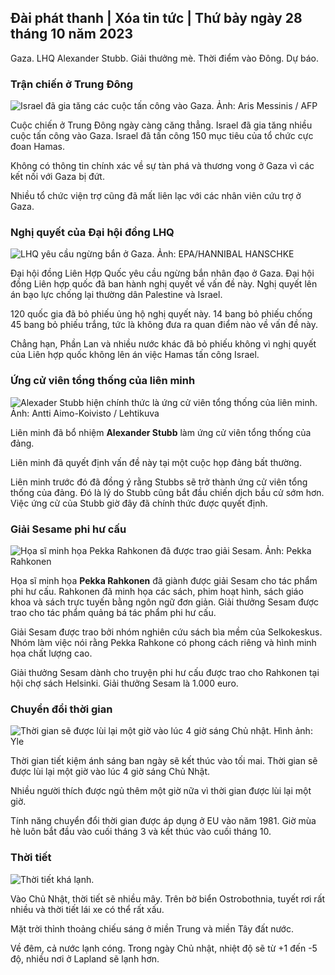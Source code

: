## Đài phát thanh \| Xóa tin tức \| Thứ bảy ngày 28 tháng 10 năm 2023

Gaza. LHQ Alexander Stubb. Giải thưởng mè. Thời điểm vào Đông. Dự báo.

### Trận chiến ở Trung Đông

![Israel đã gia tăng các cuộc tấn công vào Gaza. Ảnh: Aris Messinis / AFP](https://images.cdn.yle.fi/image/upload/c_crop,h_2880,w_5120,x_0,y_531/ar_1.7777777777777777,c_fill,g_faces,h_675,w_1200/dpr_1.0/q_auto:eco/f_auto/fl_lossy/v1698410872/39-1192351653bb10bf0b47)

Cuộc chiến ở Trung Đông ngày càng căng thẳng. Israel đã gia tăng nhiều cuộc tấn công vào Gaza. Israel đã tấn công 150 mục tiêu của tổ chức cực đoan Hamas.

Không có thông tin chính xác về sự tàn phá và thương vong ở Gaza vì các kết nối với Gaza bị đứt.

Nhiều tổ chức viện trợ cũng đã mất liên lạc với các nhân viên cứu trợ ở Gaza.

### Nghị quyết của Đại hội đồng LHQ

![LHQ yêu cầu ngừng bắn ở Gaza. Ảnh: EPA/HANNIBAL HANSCHKE](https://images.cdn.yle.fi/image/upload/c_crop,h_3150,w_5600,x_0,y_268/ar_1.7777777777777777,c_fill,g_faces,h_675,w_1200/dpr_1.0/q_auto:eco/f_auto/fl_lossy/v1698499380/39-1192714653d0ab7d4d4c)

Đại hội đồng Liên Hợp Quốc yêu cầu ngừng bắn nhân đạo ở Gaza. Đại hội đồng Liên hợp quốc đã ban hành nghị quyết về vấn đề này. Nghị quyết lên án bạo lực chống lại thường dân Palestine và Israel.

120 quốc gia đã bỏ phiếu ủng hộ nghị quyết này. 14 bang bỏ phiếu chống 45 bang bỏ phiếu trắng, tức là không đưa ra quan điểm nào về vấn đề này.

Chẳng hạn, Phần Lan và nhiều nước khác đã bỏ phiếu không vì nghị quyết của Liên hợp quốc không lên án việc Hamas tấn công Israel.

### Ứng cử viên tổng thống của liên minh

![Alexader Stubb hiện chính thức là ứng cử viên tổng thống của liên minh. Ảnh: Antti Aimo-Koivisto / Lehtikuva](https://images.cdn.yle.fi/image/upload/c_crop,h_2880,w_5120,x_0,y_287/ar_1.7777777777777777,c_fill,g_faces,h_675,w_1200/dpr_1.0/q_auto:eco/f_auto/fl_lossy/v1698494219/39-1192698653cf6c267686)

Liên minh đã bổ nhiệm **Alexander Stubb** làm ứng cử viên tổng thống của đảng.

Liên minh đã quyết định vấn đề này tại một cuộc họp đảng bất thường.

Liên minh trước đó đã đồng ý rằng Stubbs sẽ trở thành ứng cử viên tổng thống của đảng. Đó là lý do Stubb cũng bắt đầu chiến dịch bầu cử sớm hơn. Việc ứng cử của Stubb giờ đây đã chính thức được quyết định.

### Giải Sesame phi hư cấu

![Họa sĩ minh họa Pekka Rahkonen đã được trao giải Sesam. Ảnh: Pekka Rahkonen](https://images.cdn.yle.fi/image/upload/c_crop,h_861,w_1531,x_2,y_65/ar_1.7777777777777777,c_fill,g_faces,h_675,w_1200/dpr_1.0/q_auto:sinhthái/f_auto/fl_lossy/v1698504762/39-1192741653d1f5e2611a)

Họa sĩ minh họa **Pekka Rahkonen** đã giành được giải Sesam cho tác phẩm phi hư cấu. Rahkonen đã minh họa các sách, phim hoạt hình, sách giáo khoa và sách trực tuyến bằng ngôn ngữ đơn giản. Giải thưởng Sesam được trao cho tác phẩm quảng bá tác phẩm phi hư cấu.

Giải Sesam được trao bởi nhóm nghiên cứu sách bìa mềm của Selkokeskus. Nhóm làm việc nói rằng Pekka Rahkone có phong cách riêng và hình minh họa chất lượng cao.

Giải thưởng Sesam dành cho truyện phi hư cấu được trao cho Rahkonen tại hội chợ sách Helsinki. Giải thưởng Sesam là 1.000 euro.

### Chuyển đổi thời gian

![Thời gian sẽ được lùi lại một giờ vào lúc 4 giờ sáng Chủ nhật. Hình ảnh: Yle](https://images.cdn.yle.fi/image/upload/c_crop,h_900,w_1600,x_0,y_0/ar_1.7777777777777777,c_fill,g_faces,h_675,w_1200/dpr_1.0/q_auto:eco/f_auto/fl_lossy/v1603530654/14-svyle-6142553197327452bd)

Thời gian tiết kiệm ánh sáng ban ngày sẽ kết thúc vào tối mai. Thời gian sẽ được lùi lại một giờ vào lúc 4 giờ sáng Chủ Nhật.

Nhiều người thích được ngủ thêm một giờ nữa vì thời gian được lùi lại một giờ.

Tính năng chuyển đổi thời gian được áp dụng ở EU vào năm 1981. Giờ mùa hè luôn bắt đầu vào cuối tháng 3 và kết thúc vào cuối tháng 10.

### Thời tiết

![Thời tiết khá lạnh.](https://images.cdn.yle.fi/image/upload/c_crop,h_1080,w_1919,x_0,y_0/ar_1.7777777777777777,c_fill,g_faces,h_675,w_1200/dpr_1.0/q_auto:eco/f_auto/fl_lossy/v1698504972/39-1192742653d20d3625ce)

Vào Chủ Nhật, thời tiết sẽ nhiều mây. Trên bờ biển Ostrobothnia, tuyết rơi rất nhiều và thời tiết lái xe có thể rất xấu.

Mặt trời thỉnh thoảng chiếu sáng ở miền Trung và miền Tây đất nước.

Về đêm, cả nước lạnh cóng. Trong ngày Chủ nhật, nhiệt độ sẽ từ +1 đến -5 độ, nhiều nơi ở Lapland sẽ lạnh hơn.